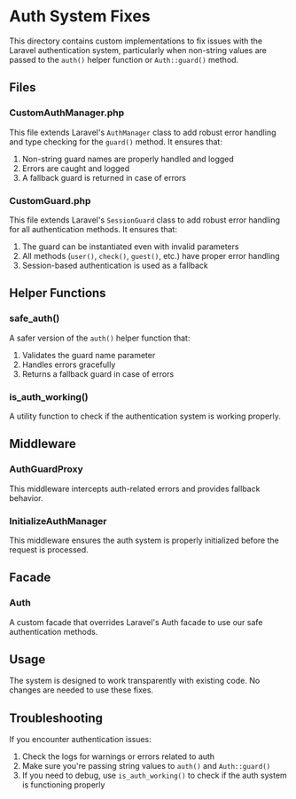 # Auth System Fixes

This directory contains custom implementations to fix issues with the Laravel authentication system, particularly when non-string values are passed to the `auth()` helper function or `Auth::guard()` method.

## Files

### CustomAuthManager.php

This file extends Laravel's `AuthManager` class to add robust error handling and type checking for the `guard()` method. It ensures that:

1. Non-string guard names are properly handled and logged
2. Errors are caught and logged
3. A fallback guard is returned in case of errors

### CustomGuard.php

This file extends Laravel's `SessionGuard` class to add robust error handling for all authentication methods. It ensures that:

1. The guard can be instantiated even with invalid parameters
2. All methods (`user()`, `check()`, `guest()`, etc.) have proper error handling
3. Session-based authentication is used as a fallback

## Helper Functions

### safe_auth()

A safer version of the `auth()` helper function that:

1. Validates the guard name parameter
2. Handles errors gracefully
3. Returns a fallback guard in case of errors

### is_auth_working()

A utility function to check if the authentication system is working properly.

## Middleware

### AuthGuardProxy

This middleware intercepts auth-related errors and provides fallback behavior.

### InitializeAuthManager

This middleware ensures the auth system is properly initialized before the request is processed.

## Facade

### Auth

A custom facade that overrides Laravel's Auth facade to use our safe authentication methods.

## Usage

The system is designed to work transparently with existing code. No changes are needed to use these fixes.

## Troubleshooting

If you encounter authentication issues:

1. Check the logs for warnings or errors related to auth
2. Make sure you're passing string values to `auth()` and `Auth::guard()`
3. If you need to debug, use `is_auth_working()` to check if the auth system is functioning properly